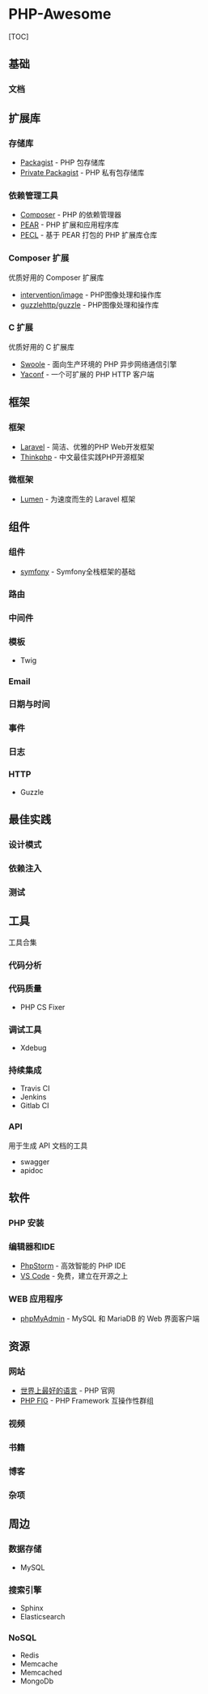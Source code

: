 # PHP-Awesome

[TOC]

## 基础

### 文档

## 扩展库

### 存储库

- [Packagist](https://packagist.org) - PHP 包存储库 
- [Private Packagist](https://packagist.com) - PHP 私有包存储库 

### 依赖管理工具

- [Composer](https://getcomposer.org) - PHP 的依赖管理器
- [PEAR](https://pear.php.net/) - PHP 扩展和应用程序库
- [PECL](https://pecl.php.net) - 基于 PEAR 打包的 PHP 扩展库仓库

### Composer 扩展

优质好用的 Composer 扩展库

- [intervention/image](https://github.com/Intervention/image) - PHP图像处理和操作库
- [guzzlehttp/guzzle](https://github.com/guzzle/guzzle) - PHP图像处理和操作库

### C 扩展

优质好用的 C 扩展库

- [Swoole](https://www.swoole.com) - 面向生产环境的 PHP 异步网络通信引擎
- [Yaconf](https://github.com/laruence/yaconf) - 一个可扩展的 PHP HTTP 客户端

## 框架

### 框架

- [Laravel](https://laravel.com/) - 简洁、优雅的PHP Web开发框架
- [Thinkphp](http://www.thinkphp.cn) - 中文最佳实践PHP开源框架

### 微框架

- [Lumen](https://lumen.laravel.com) - 为速度而生的 Laravel 框架

## 组件

### 组件

- [symfony](https://symfony.com/doc/master/components/index.html) - Symfony全栈框架的基础

### 路由

### 中间件

### 模板

- Twig

### Email

### 日期与时间

### 事件

### 日志

### HTTP

- Guzzle

## 最佳实践

### 设计模式

### 依赖注入

### 测试

## 工具

工具合集

### 代码分析

### 代码质量

- PHP CS Fixer

### 调试工具

- Xdebug

### 持续集成

- Travis CI
- Jenkins
- Gitlab CI

###  API

用于生成 API 文档的工具

- swagger
- apidoc

## 软件

### PHP 安装

### 编辑器和IDE

- [PhpStorm](https://www.jetbrains.com/phpstorm/) - 高效智能的 PHP IDE
- [VS Code](https://code.visualstudio.com) - 免费，建立在开源之上

### WEB 应用程序

- [phpMyAdmin](https://www.phpmyadmin.net/) - MySQL 和 MariaDB 的 Web 界面客户端

## 资源

### 网站

- [世界上最好的语言](https://www.php.net) - PHP 官网
- [PHP FIG](https://www.php-fig.org) - PHP Framework 互操作性群组

### 视频

### 书籍

### 博客

### 杂项

## 周边

### 数据存储

- MySQL

### 搜索引擎

- Sphinx
- Elasticsearch

### NoSQL

- Redis
- Memcache
- Memcached
- MongoDb
